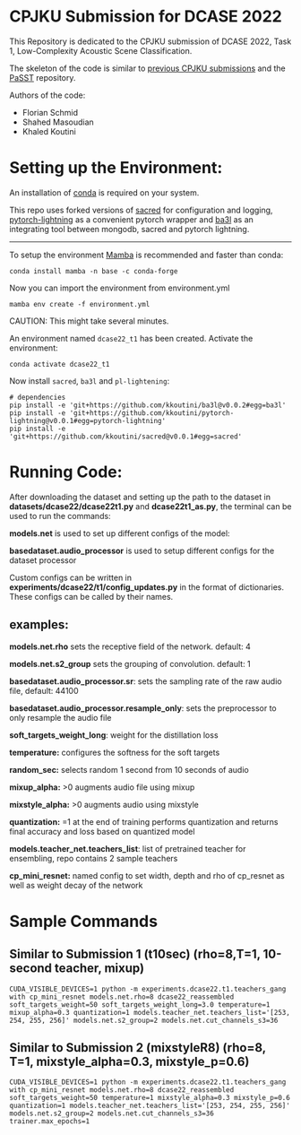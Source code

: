 # CPJKU Submission for DCASE 2022

This Repository is dedicated to the CPJKU submission of DCASE 2022, Task 1, Low-Complexity Acoustic Scene Classification.

The skeleton of the code is similar to [previous CPJKU submissions](https://github.com/kkoutini/cpjku_dcase20) and the [PaSST](https://github.com/kkoutini/PaSST) repository.

Authors of the code:
- Florian Schmid 
- Shahed Masoudian
- Khaled Koutini 


# Setting up the Environment:


An installation of [conda](https://docs.conda.io/en/latest/miniconda.html) is required on your system.

This repo uses forked versions of [sacred](https://github.com/kkoutini/sacred) for configuration and logging, [pytorch-lightning](https://github.com/kkoutini/pytorch-lightning) as a convenient pytorch wrapper and [ba3l](https://github.com/kkoutini/ba3l) as an integrating tool 
between mongodb, sacred and pytorch lightning.

-----------------------

To setup the environment [Mamba](https://github.com/mamba-org/mamba) is recommended and faster than conda:


```
conda install mamba -n base -c conda-forge
```

Now you can import the environment from environment.yml

```
mamba env create -f environment.yml
```

CAUTION: This might take several minutes.

An environment named `dcase22_t1` has been created. Activate the environment:

```
conda activate dcase22_t1
```


Now install `sacred`, `ba3l` and `pl-lightening`:

```shell
# dependencies
pip install -e 'git+https://github.com/kkoutini/ba3l@v0.0.2#egg=ba3l'
pip install -e 'git+https://github.com/kkoutini/pytorch-lightning@v0.0.1#egg=pytorch-lightning'
pip install -e 'git+https://github.com/kkoutini/sacred@v0.0.1#egg=sacred' 
```


# Running Code:

After downloading the dataset and setting up the path to the dataset in **datasets/dcase22/dcase22t1.py** and **dcase22t1_as.py**, the terminal can be used to run the commands:

**models.net** is used to set up different configs of the model:

**basedataset.audio_processor** is used to setup different configs for the dataset processor

Custom configs can be written in **experiments/dcase22/t1/config_updates.py** in the format of dictionaries.
These configs can be called by their names.

## examples:

**models.net.rho** sets the receptive field of the network. default: 4

**models.net.s2_group** sets the grouping of convolution. default: 1 

**basedataset.audio_processor.sr**: sets the sampling rate of the raw audio file, default: 44100

**basedataset.audio_processor.resample_only**: sets the preprocessor to only resample the audio file 

**soft_targets_weight_long**: weight for the distillation loss 

**temperature:** configures the softness for the soft targets

**random_sec:** selects random 1 second from 10 seconds of audio

**mixup_alpha:** >0 augments audio file using mixup 

**mixstyle_alpha:** >0 augments audio using mixstyle 

**quantization:** =1 at the end of training performs quantization and returns final accuracy and loss based on quantized model

**models.teacher_net.teachers_list**: list of pretrained teacher for ensembling, repo contains 2 sample teachers

**cp_mini_resnet:** named config to set width, depth and rho of cp_resnet as well as weight decay of the network

# Sample Commands

## Similar to Submission 1 (t10sec) (rho=8,T=1, 10-second teacher, mixup) 
```
CUDA_VISIBLE_DEVICES=1 python -m experiments.dcase22.t1.teachers_gang with cp_mini_resnet models.net.rho=8 dcase22_reassembled soft_targets_weight=50 soft_targets_weight_long=3.0 temperature=1 mixup_alpha=0.3 quantization=1 models.teacher_net.teachers_list='[253, 254, 255, 256]' models.net.s2_group=2 models.net.cut_channels_s3=36 
```

## Similar to Submission 2 (mixstyleR8) (rho=8, T=1, mixstyle_alpha=0.3, mixstyle_p=0.6)

```
CUDA_VISIBLE_DEVICES=1 python -m experiments.dcase22.t1.teachers_gang with cp_mini_resnet models.net.rho=8 dcase22_reassembled soft_targets_weight=50 temperature=1 mixstyle_alpha=0.3 mixstyle_p=0.6 quantization=1 models.teacher_net.teachers_list='[253, 254, 255, 256]' models.net.s2_group=2 models.net.cut_channels_s3=36 trainer.max_epochs=1 
```










